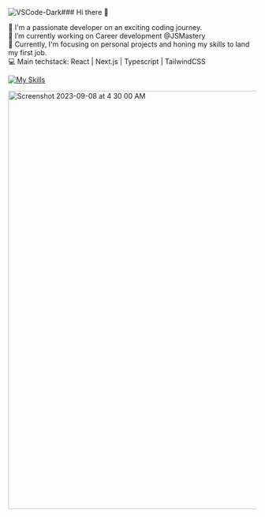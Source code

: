 ![VSCode-Dark](https://github.com/mlguels/mlguels/assets/104812366/6de1859d-3f65-4a68-92cd-1d972f71781c)### Hi there 👋

🚀 I'm a passionate developer on an exciting coding journey. <br />
🔭 I’m currently working on Career development @JSMastery <br />
🔭 Currently, I'm focusing on personal projects and honing my skills to land my first job. <br />
💻 Main techstack: React | Next.js | Typescript | TailwindCSS 

[![My Skills](https://skillicons.dev/icons?i=react,nextjs,ts,tailwind,vscode&perline=5)](https://skillicons.dev)

<img width="848" alt="Screenshot 2023-09-08 at 4 30 00 AM" src="https://github.com/mlguels/mlguels/assets/104812366/a9607915-83f9-4530-a9d9-14b9cbc20a9f">
